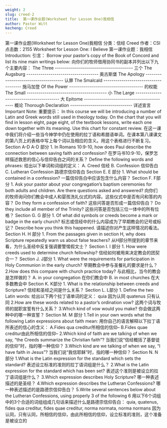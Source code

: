 ```yaml
---
weight: 2
slug: creed-2
title:  第一课作业题(Worksheet for Lesson One)我相信
author: Pastor Witt
kecheng: Creed
---
```


第一课作业题(Worksheet for Lesson One)我相信
分类：信经 Creed
作者：CSI
点击数：2155
Worksheet for Lesson One: I Believe 第一课作业题：我相信
Introduction: 引言： Borrow your pastor’s copy of the Book of Concord and list its nine main writings below: 向你们的牧师借用协同书的副本并列出以下九个主要内容：
The Three --------------------------------------- 三个
The Augsburg ------------------------------------ 奥古斯堡
The Apology ------------------------------------- 认罪
The Smalcald ------------------------------------- 施马加登
Of the Power ------------------------------------- 的权能
The Small ---------------------------------------- 小
The Large ---------------------------------------- 大
Epitome ------------------------------------------ 概论
Thorough Declaration ------------------------------- 详述宣言
Important Note: 重要提示： In this course we will be introducing a number of Latin and Greek words still used in theology today. On the chart that you will find in lesson eight, page eight, of the textbook lessons, write each one down together with its meaning. Use this chart for constant review. 在这一课中我们将介绍一些当今神学中仍在使用的拉丁语和希腊语单词。在课本第八课课文的第八页上的表格中写上每个词以及相应的含义。用这个表格进行不断复习。
Section A-D A-D 部分 1. In Romans 10:9-10, how does Paul describe the connection between saving faith and confession? 在罗马书10:9-10，保罗怎样描述救恩的信心与信仰告白之间的关系？
Define the following words and phrases: 给出以下单词和词组的定义： A. Creed 信经
B. Confession 信仰告白
C. Lutheran Confession 路德宗信仰告白
Section E. E 部分 1. What should be contained in a confession? 一篇信仰告白中应该包含什么内容？
Section F. F部分 1. Ask your pastor about your congregation’s baptism ceremonies for both adults and children. Are there questions asked and answered? 向你们的牧师询问你们教会中成人和婴孩洗礼仪式的内容。这些仪式中是否有问和答的内容？
Do they form a confession of faith? 这些问答是否形成一篇信仰告白？
Do they include all member of the Trinity? 这些问答是否包括三位一体中的所有位格？
Section G. G 部分 1. Of what did symbols or creeds become a mark or badge in the early church? 标志或信经中的什么内容成为了早期教会的记号或标记？
Describe how you think this happened. 请描述你对产生这样情况的看法。
Section H. H 部分 1. From the passages given in section H, why does Scripture repeatedly warn us about false teachers? 从H部分所提到的章节来看，为什么圣经中反复强调要警惕假文士？
Section I. I 部分 1. How were creeds used to determine church fellowship? 信经如何被用来决定教会的团契合一？
Section J. J部分 1. What were the requirements for participation in Holy Communion in the early church? 早期教会中参与圣餐礼的要求是什么？
2.How does this compare with church practice today? 与此相比，当今的教会是怎样做的？
A. in your congregation 在你们教会中
B. in most churches 在大多数教会中
Section K. K部分 1. What is the relationship between creeds and Scripture? 信经和圣经之间是什么关系？
Section L. L部分 1. Define the two Latin words: 给出以下两个拉丁语单词的定义：
quia 因为认同
quatenus 只有认同
2.How are these words related to a pastor’s ordination vow? 这两个词与牧师的就职宣誓有什么关系？
3.Which kind of vow would you make? 你会做这两种中的哪一种宣誓？
Section M. M 部分 1.Tell in your own words what the following Latin expressions about faith mean: 用你自己的语言解释以下拉丁语所表述的信心的含义：
A.Fides qua creditur所相信的信仰–
B.Fides quae creditur由此所相信的信仰–
2.Which kind of faith are we talking of when we say, “the Creeds summarize the Christian faith”? 当我们说“信经概括了基督徒的信仰”时，指的哪一种信仰？
3.Which kind are we talking of when we say, “I have faith in Jesus”? 当我们说“我信耶稣”时，指的哪一种信仰？
Section N. N 部分 1.What is the Latin expression for the standard which sets the standard? 表述设立标准的准则的拉丁语词组是什么？
2.What is the Latin expression for the standard which has been set? 表述这个准则是被设立的拉丁语词组是什么？
3.Which expression describes Holy Scripture? 哪一种表述描述的是圣经？
4.Which expression describes the Lutheran Confessions? 哪一种表述描述的是路德宗信仰告白？
5.Write several sentences below about the Lutheran Confessions, using properly 3 of the following 6 用以下6个词组中的3个合适的词组组成几句话来描述什么是路德宗信仰告白： quia, quatenus, fides qua creditur, fides quae creditur, norma normata, norma normans 因为认同，只有认同，所相信的信仰，由此所相信的信仰，设立标准的准则，这个准备是被设立的

